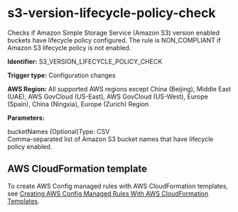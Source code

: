 # s3\-version\-lifecycle\-policy\-check<a name="s3-version-lifecycle-policy-check"></a>

Checks if Amazon Simple Storage Service \(Amazon S3\) version enabled buckets have lifecycle policy configured\. The rule is NON\_COMPLIANT if Amazon S3 lifecycle policy is not enabled\. 

**Identifier:** S3\_VERSION\_LIFECYCLE\_POLICY\_CHECK

**Trigger type:** Configuration changes

**AWS Region:** All supported AWS regions except China \(Beijing\), Middle East \(UAE\), AWS GovCloud \(US\-East\), AWS GovCloud \(US\-West\), Europe \(Spain\), China \(Ningxia\), Europe \(Zurich\) Region

**Parameters:**

bucketNames \(Optional\)Type: CSV  
Comma\-separated list of Amazon S3 bucket names that have lifecycle policy enabled\.

## AWS CloudFormation template<a name="w2aac12c31c27b9d513c15"></a>

To create AWS Config managed rules with AWS CloudFormation templates, see [Creating AWS Config Managed Rules With AWS CloudFormation Templates](aws-config-managed-rules-cloudformation-templates.md)\.